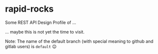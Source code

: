 # rapid-rocks
Some REST API Design Profile of ...

... maybe this is not yet the time to visit.

Note: The name of the default branch (with special meaning to github and gitlab users) is `default` :wink:
